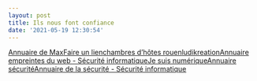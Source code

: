 ```yaml
---
layout: post
title: Ils nous font confiance
date: '2021-05-19 12:30:54'
---
```


[Annuaire de Max](https://www.maxannu.com/)[Faire un lien](https://www.faireunlien.com)[chambres d’hôtes rouen](https://chambredhoterouenlamaison.fr/)[ludikreation](https://ludikreation.com/)[Annuaire empreintes du web - Sécurité informatique](http://empreintesduweb.com)[Je suis numérique](https://www.jesuisnumerique.fr )[Annuaire sécurité](http://batiment.eu/ )[Annuaire de la sécurité - Sécurité informatique](https://www.annuairedelasecurite.fr/securite-informatique/)<!--kg-card-end: html-->